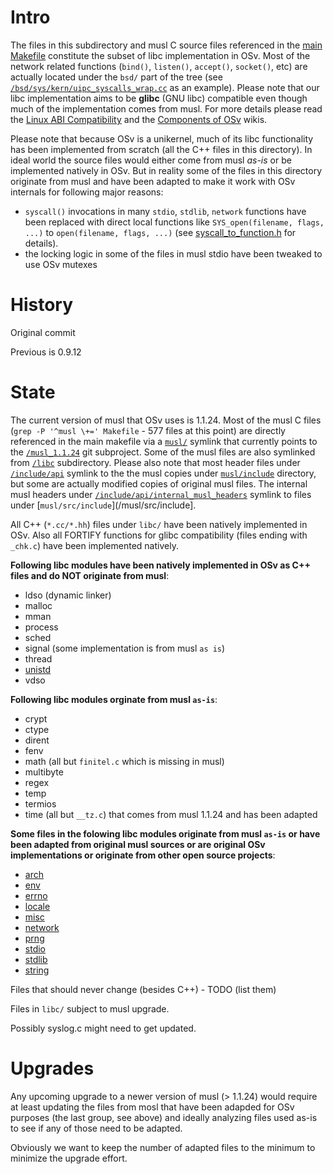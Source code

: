 # Intro
The files in this subdirectory and musl C source files referenced in the [main Makefile](/Makefile) constitute the subset of libc implementation in OSv. Most of the network related functions (`bind()`, `listen()`, `accept()`, `socket()`, etc) are actually located under the `bsd/` part of the tree (see  [`/bsd/sys/kern/uipc_syscalls_wrap.cc`](/bsd/sys/kern/uipc_syscalls_wrap.cc) as an example). Please note that our libc implementation aims to be **glibc** (GNU libc) compatible even though much of the implementation comes from musl. For more details please read the [Linux ABI Compatibility](https://github.com/cloudius-systems/osv/wiki/OSv-Linux-ABI-Compatibility) and the [Components of OSv](https://github.com/cloudius-systems/osv/wiki/Components-of-OSv) wikis.

Please note that because OSv is a unikernel, much of its libc functionality has been implemented from scratch (all the C++ files in this directory). In ideal world the source files would either come from musl *as-is* or be implemented natively in OSv. But in reality some of the files in this directory originate from musl and have been adapted to make it work with OSv internals for following major reasons:
* `syscall()` invocations in many `stdio`, `stdlib`, `network` functions have been replaced with direct local functions like `SYS_open(filename, flags, ...)` to `open(filename, flags, ...)` (see [syscall_to_function.h](libc/syscall_to_function.h) for details).
* the locking logic in some of the files in musl stdio have been tweaked to use OSv mutexes

# History
Original commit

Previous is 0.9.12

# State
The current version of musl that OSv uses is 1.1.24. Most of the musl C files (`grep -P '^musl \+=' Makefile` - 577 files at this point) are directly referenced in the main makefile via a [`musl/`](/musl) symlink that currently points to the [`/musl_1.1.24`](/musl_1.1.24) git subproject. Some of the musl files are also symlinked from [`/libc`](/libc) subdirectory. Please also note that most header files under [`/include/api`](/include/api) symlink to the the musl copies under [`musl/include`](/musl/include) directory, but some are actually modified copies of original musl files. The internal musl headers under [`/include/api/internal_musl_headers`](/include/api/internal_musl_headers) symlink to files under [`musl/src/include`](/musl/src/include].

All C++ (`*.cc/*.hh`) files under `libc/` have been natively implemented in OSv. Also all FORTIFY functions for glibc compatibility (files ending with `_chk.c`) have been implemented natively.

**Following libc modules have been natively implemented in OSv as C++ files and do NOT originate from musl**:
* ldso (dynamic linker)
* malloc
* mman
* process
* sched
* signal (some implementation is from musl `as is`)
* thread
* [unistd](/libc/unistd/)
* vdso

**Following libc modules orginate from musl `as-is`**:
* crypt
* ctype
* dirent
* fenv
* math (all but `finitel.c` which is missing in musl)
* multibyte
* regex
* temp
* termios
* time (all but `__tz.c`) that comes from musl 1.1.24 and has been adapted

**Some files in the folowing libc modules originate from musl `as-is` or have been adapted from original musl sources or are original OSv implementations or originate from other open source projects**: 
* [arch](/libc/arch/)
* [env](/libc/env/)
* [errno](/libc/errno/)
* [locale](/libc/locale/)
* [misc](/libc/misc/)
* [network](/libc/network/)
* [prng](/libc/prng/)
* [stdio](/libc/stdio/)
* [stdlib](/libc/stdlib/)
* [string](/libc/string/)

Files that should never change (besides C++) - TODO (list them)

Files in `libc/` subject to musl upgrade.

Possibly syslog.c might need to get updated.

# Upgrades
Any upcoming upgrade to a newer version of musl (> 1.1.24) would require at least updating
the files from mosl that have been adapded for OSv purposes (the last group, see above) and ideally
analyzing files used as-is to see if any of those need to be adapted.

Obviously we want to keep the number of adapted files to the minimum to minimize
the upgrade effort.

